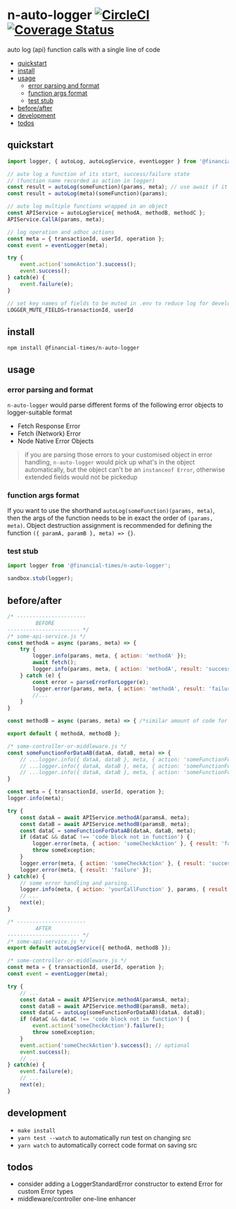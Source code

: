 # n-auto-logger [![CircleCI](https://circleci.com/gh/Financial-Times/n-auto-logger.svg?style=svg)](https://circleci.com/gh/Financial-Times/n-auto-logger) [![Coverage Status](https://coveralls.io/repos/github/Financial-Times/n-auto-logger/badge.svg?branch=master)](https://coveralls.io/github/Financial-Times/n-auto-logger?branch=master)
auto log (api) function calls with a single line of code

- [quickstart](#quickstart)
- [install](#install)
- [usage](#usage)
    * [error parsing and format](#error-parsing-and-format)
    * [function args format](#function-args-format)
    * [test stub](#test-stub)
- [before/after](#beforeafter)
- [development](#development)
- [todos](#todos)


## quickstart
```js
import logger, { autoLog, autoLogService, eventLogger } from '@financial-times/n-auto-logger';
```

```js
// auto log a function of its start, success/failure state 
// (function name recorded as action in logger)
const result = autoLog(someFunction)(params, meta); // use await if it is an async function
const result = autoLog(meta)(someFunction)(params);
```

```js
// auto log multiple functions wrapped in an object
const APIService = autoLogService{ methodA, methodB, methodC };
APIService.CallA(params, meta);
```

```js
// log operation and adhoc actions
const meta = { transactionId, userId, operation };
const event = eventLogger(meta);

try {
    event.action('someAction').success();
    event.success();
} catch(e) {
    event.failure(e);
}
```

```js
// set key names of fields to be muted in .env to reduce log for development
LOGGER_MUTE_FIELDS=transactionId, userId
```

## install
```shell
npm install @financial-times/n-auto-logger
```

## usage

### error parsing and format

`n-auto-logger` would parse different forms of the following error objects to logger-suitable format
* Fetch Response Error
* Fetch (Network) Error
* Node Native Error Objects

> if you are parsing those errors to your customised object in error handling, `n-auto-logger` would pick up what's in the object automatically, but the object can't be an `instanceof Error`, otherwise extended fields would not be pickedup

### function args format

If you want to use the shorthand `autoLog(someFunction)(params, meta)`, then the args of the function needs to be in exact the order of `(params, meta)`. Object destruction assignment is recommended for defining the function `({ paramA, paramB }, meta) => {}`.

### test stub

```js
import logger from '@financial-times/n-auto-logger';

sandbox.stub(logger);
```

## before/after
```js
/* ---------------------- 
         BEFORE 
----------------------- */
/* some-api-service.js */
const methodA = async (params, meta) => {
    try {
        logger.info(params, meta, { action: 'methodA' });
        await fetch();
        logger.info(params, meta, { action: 'methodA', result: 'success' });
    } catch (e) {
        const error = parseErrorForLogger(e);
        logger.error(params, meta, { action: 'methodA', result: 'failure' }, error);
        //...
    }
}

const methodB = async (params, meta) => { /*similar amount of code for logger*/ };

export default { methodA, methodB };

/* some-controller-or-middleware.js */
const someFunctionForDataAB(dataA, dataB, meta) => {
    // ...logger.info({ dataA, dataB }, meta, { action: 'someFunctionForDataAB' });
    // ...logger.info({ dataA, dataB }, meta, { action: 'someFunctionForDataAB', result: 'success' });
    // ...logger.info({ dataA, dataB }, meta, { action: 'someFunctionForDataAB', result: 'failure' });
}

const meta = { transactionId, userId, operation };
logger.info(meta);

try {
    const dataA = await APIService.methodA(paramsA, meta);
    const dataB = await APIService.methodB(paramsB, meta);
    const dataC = someFunctionForDataAB(dataA, dataB, meta);
    if (dataC && dataC !== 'code block not in function') {
        logger.error(meta, { action: 'someCheckAction' }, { result: 'failure' });
        throw someException;
    }
    logger.error(meta, { action: 'someCheckAction' }, { result: 'success' });; // optional
    logger.error(meta, { result: 'failure' });
} catch(e) {
    // some error handling and parsing...
    logger.info(meta, { action: 'yourCallFunction' }, params, { result: 'failure' }, parsedError);
    // ...
    next(e);
}
```

```js
/* ---------------------- 
         AFTER
----------------------- */
/* some-api-service.js */
export default autoLogService({ methodA, methodB });

/* some-controller-or-middleware.js */
const meta = { transactionId, userId, operation };
const event = eventLogger(meta);

try {
    // ...
    const dataA = await APIService.methodA(paramsA, meta);
    const dataB = await APIService.methodB(paramsB, meta);
    const dataC = autoLog(someFunctionForDataAB)(dataA, dataB);
    if (dataC && dataC !== 'code block not in function') {
        event.action('someCheckAction').failure();
        throw someException;
    }
    event.action('someCheckAction').success(); // optional
    event.success();
    // ...
} catch(e) {
    event.failure(e);
    // ...
    next(e);
}
```

## development
* `make install`
* `yarn test --watch` to automatically run test on changing src
* `yarn watch` to automatically correct code format on saving src

## todos
* consider adding a LoggerStandardError constructor to extend Error for custom Error types
* middleware/controller one-line enhancer
